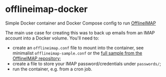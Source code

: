 offlineimap-docker
==================

Simple Docker container and Docker Compose config to run [OfflineIMAP](https://www.offlineimap.org/)

The main use case for creating this was to back up emails from an IMAP account into a Docker volume. You'll need to:

- create an `offlineimap.conf` file to mount into the container, see minimalist `offlineimap-sample.conf` or the [full sample from the OfflineIMAP repository](https://github.com/OfflineIMAP/offlineimap/blob/master/offlineimap.conf);
- create a file to store your IMAP password/credentials under `passwords/`;
- run the container, e.g. from a cron job.

